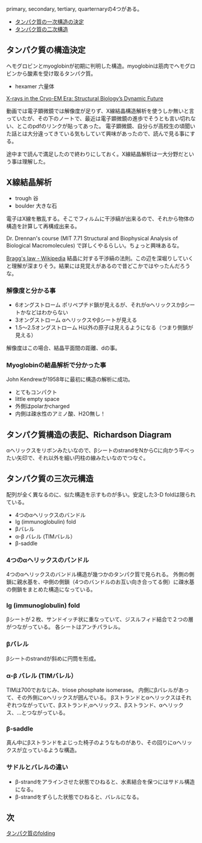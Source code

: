 primary, secondary, tertiary, quarternaryの4つがある。

- [タンパク質の一次構造の決定](タンパク質の一次構造の決定.md)
- [タンパク質の二次構造](タンパク質の二次構造.md)

## タンパク質の構造決定

ヘモグロビンとmyoglobinが初期に判明した構造。myoglobinは筋肉でヘモグロビンから酸素を受け取るタンパク質。

- hexamer 六量体

[X-rays in the Cryo-EM Era: Structural Biology’s Dynamic Future](https://www.ncbi.nlm.nih.gov/pmc/articles/PMC5999524/pdf/nihms972666.pdf)

動画では電子顕微鏡では解像度が足りず、X線結晶構造解析を使うしか無いと言っていたが、その下のノートで、最近は電子顕微鏡の進歩でそうとも言い切れない、とこのpdfのリンクが貼ってあった。
電子顕微鏡、自分らが高校生の頃聞いた話とは大分違ってきている気もしていて興味があったので、読んで見る事にする。

途中まで読んで満足したので終わりにしておく。X線結晶解析は一大分野だという事は理解した。

## X線結晶解析

- trough 谷
- boulder 大きな石

電子はX線を散乱する。そこでフィルムに干渉縞が出来るので、それから物体の構造を計算して再構成出来る。

Dr. Drennan's course (MIT 7.71 Structural and Biophysical Analysis of Biological Macromolecules) で詳しくやるらしい。ちょっと興味あるな。

[Bragg's law - Wikipedia](https://en.wikipedia.org/wiki/Bragg%27s_law) 結晶に対する干渉縞の法則。この辺を深堀りしていくと理解が深まりそう。結果には見覚えがあるので昔どこかではやったんだろうな。

### 解像度と分かる事

- 6オングストローム ポリペプチド鎖が見えるが、それがαヘリックスかβシートかなどはわからない
- 3オングストローム αヘリックスやβシートが見える
- 1.5〜2.5オングストローム H以外の原子は見えるようになる（つまり側鎖が見える）

解像度はこの場合、結晶平面間の距離、dの事。

### Myoglobinの結晶解析で分かった事

John Kendrewが1958年に最初に構造の解析に成功。

- とてもコンパクト
- little empty space
- 外側はpolarかcharged
- 内側は疎水性のアミノ酸、H2O無し！

## タンパク質構造の表記、Richardson Diagram

αヘリックスをリボンみたいなので、βシートのstrandをNからCに向かう平べったい矢印で、それ以外を細い円柱の線みたいなのでつなぐ。

## タンパク質の三次元構造

配列が全く異なるのに、似た構造を示すものが多い。安定した3-D foldは限られている。

- 4つのαヘリックスのバンドル
- Ig (immunoglobulin) fold
- βバレル
- α-β バレル (TIMバレル）
- β-saddle

### **4つのαヘリックスのバンドル**

4つのαヘリックスのバンドル構造が幾つかのタンパク質で見られる。
外側の側鎖に親水基を、中側の側鎖（4つのバンドルのお互い向き合ってる側）に疎水基の側鎖をまとめた構造になっている。

### **Ig (immunoglobulin) fold**

βシートが２枚、サンドイッチ状に重なっていて、ジスルフィド結合で２つの層がつながっている。
各シートはアンチパラレル。

### **βバレル**

βシートのstrandが斜めに円筒を形成。

### **α-β バレル (TIMバレル）**

TIMは700でおなじみ、triose phosphate isomerase。
内側にβバレルがあって、その外側にαヘリックスが囲んでいる。
βストランドとαヘリックスはそれぞれつながっていて、βストランド,αヘリックス、βストランド、αヘリックス、…とつながっている。

### **β-saddle**

真ん中にβストランドをよじった椅子のようなものがあり、その回りにαヘリックスが立っているような構造。

### **サドルとバレルの違い**

- β-strandをアラインさせた状態でひねると、水素結合を保つにはサドル構造になる。
- β-strandをずらした状態でひねると、バレルになる。

## 次

[タンパク質のfolding](タンパク質のfolding.md)